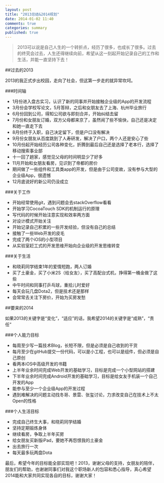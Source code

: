 ```yaml
---
layout: post
title: "2013总结&2014规划"
date: 2014-01-02 11:40
comments: true
categories: summary
published: true
---
```

>2013可以说是自己人生的一个转折点，经历了很多，也成长了很多。过去的终究会过去，人生还得继续向前，希望从这一刻起开始记录自己的工作和生活，并能一直坚持下去！

##过去的2013

2013的我正式步出校园，走向了社会，但这第一步走的就异常坎坷。

###时间轴

* 1月份进入盘古实习，认识了新的同事并开始接触企业级的App的开发流程
* 3月份会学校写论文，5月答辩，之后和女朋友去了上海、杭州毕业旅行
* 6月份回到公司，得知公司欲与即刻合并，开始纠结去留
* 7月份和女朋友订婚，双方父母都来京了，虽然闹了些不愉快，自己还是决定和她一直走下去
* 8月份终于入职，自己决定留下，但是户口没有解决
* 9月份女朋友从百度跳到了人寿研发，解决了户口，两个人还是安心了些
* 10月份起开始经历公司各种变化，折腾到最后自己还是选择了老本行，选择了移动搜索事业部
* 十一回了趟家，感觉见父母的时间明显少了好多 
* 11月开始和女朋友看房，见识到了帝都的房价
* 期间做了一些组件和工具类app的开发，但是由于公司变故，没有参与大型的企业级App，很遗憾
* 12月底说好的新公司仍没成立

###关于工作

* 开始经常使用git，遇到问题会去stackOverflow看看
* 开始学习CocoaTouch SDK的机制运行的原理
* 写代码的时候开始注意实现和效率两方面
* 对设计模式开始关注
* 开始记录自己积累的一些开发经验，但没有自己的总结
* 接触了一些Web开发的皮毛
* 完成了两个iOS的小型项目
* 从实验室赶工式的开发思维开始向企业级的开发思维转变

###关于生活

* 和晓莉同学结束1年的爱情短跑，两人订婚
* 买了土豪金，买了小米2S（给女友），买了高配台式机，挣得第一桶金做了这些
* 中午时间和同事打乒乓球，重拾儿时爱好
* 每天会玩几盘Dota2，但是技术还是那样
* 会常常去关注下房价，开始为买房发愁

##要来的2014

如果2013的关键字是“变化”，“适应”的话，我希望2014的关键字是“成熟”，“责任”

###个人能力目标

* 每周至少写一篇技术Blog，长短不限，但是必须是自己收到的干货
* 每月至少在gitHub提交一份代码，可以是小工程，也可以是组件，但必须是自己原创
* 看两本iOS中高级开发的书籍
* 上半年业余时间完成Web开发的基础学习，目标是完成一个小型网站的搭建
* 下半年业余时间完成Android开发的基础学习，目标是给女友手机装一个自己开发的App
* 能参与至少一个企业级App的开发过程
* 遇到难解决的问题主动找冬哥、景雲、张玺讨论，力求改变自己在技术上不太Open的性格

###个人生活目标

* 完成自己终生大事，和晓莉同学结婚
* 坚持定期锻炼身体
* 继续看房，争取上半年买房
* 给女朋友买新版iPad，要她不再怨恨我的土豪金
* 出去旅行一次
* 每天最多玩两盘Dota

最后，希望今年的目标能全部实现吧！2013，谢谢父母的支持，女朋友的陪伴，朋友们的帮助，也谢谢同事们对我这个职场新人的包容和悉心指导，真心希望2014能和大家共同实现各自的目标，谢谢大家！
